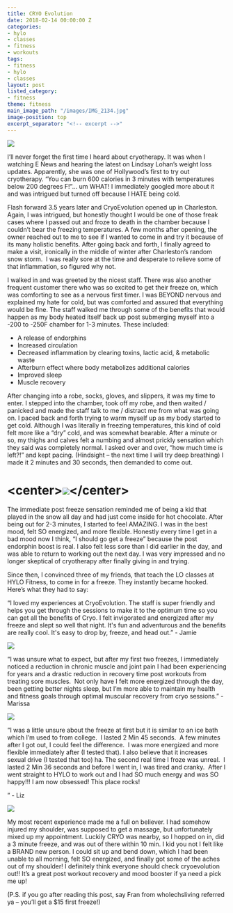 ```yaml
---
title: CRYO Evolution
date: 2018-02-14 00:00:00 Z
categories:
- hylo
- classes
- fitness
- workouts
tags:
- fitness
- hylo
- classes
layout: post
listed_category:
- fitness
theme: fitness
main_image_path: "/images/IMG_2134.jpg"
image-position: top
excerpt_separator: "<!-- excerpt -->"
---
```


![](/uploads/versions/cryo-3---x----784-183x---.png)

I’ll never forget the first time I heard about cryotherapy. It was when I watching E News and hearing the latest on Lindsay Lohan’s weight loss updates. Apparently, she was one of Hollywood’s first to try out cryotherapy. “You can burn 600 calories in 3 minutes with temperatures below 200 degrees F!”… um WHAT! I immediately googled more about it and was intrigued but turned off because I HATE being cold.

Flash forward 3.5 years later and CryoEvolution opened up in Charleston. Again, I was intrigued, but honestly thought I would be one of those freak cases where I passed out and froze to death in the chamber because I couldn’t bear the freezing temperatures. A few months after opening, the owner reached out to me to see if I wanted to come in and try it because of its many holistic benefits. After going back and forth, I finally agreed to make a visit, ironically in the middle of winter after Charleston’s random snow storm. &nbsp;I was really sore at the time and desperate to relieve some of that inflammation, so figured why not.

I walked in and was greeted by the nicest staff. There was also another frequent customer there who was so excited to get their freeze on, which was comforting to see as a nervous first timer. I was BEYOND nervous and explained my hate for cold, but was comforted and assured that everything would be fine. The staff walked me through some of the benefits that would happen as my body heated itself back up post submerging myself into a -200 to -250F chamber for 1-3 minutes. These included:

* A release of endorphins
* Increased circulation
* Decreased inflammation by clearing toxins, lactic acid, & metabolic waste
* Afterburn effect where body metabolizes additional calories
* Improved sleep
* Muscle recovery

After changing into a robe, socks, gloves, and slippers, it was my time to enter. I stepped into the chamber, took off my robe, and then waited / panicked and made the staff talk to me / distract me from what was going on. I paced back and forth trying to warm myself up as my body started to get cold. Although I was literally in freezing temperatures, this kind of cold felt more like a “dry” cold, and was somewhat bearable. After a minute or so, my thighs and calves felt a numbing and almost prickly sensation which they said was completely normal. I asked over and over, “how much time is left?!” and kept pacing. (Hindsight – the next time I will try deep breathing) I made it 2 minutes and 30 seconds, then demanded to come out.

# &lt;center&gt;![](/uploads/versions/fran-5---x----300-300x---.png)&lt;/center&gt;

The immediate post freeze sensation reminded me of being a kid that played in the snow all day and had just come inside for hot chocolate. After being out for 2-3 minutes, I started to feel AMAZING. I was in the best mood, felt SO energized, and more flexible. Honestly every time I get in a bad mood now I think, “I should go get a freeze” because the post endorphin boost is real. I also felt less sore than I did earlier in the day, and was able to return to working out the next day. I was very impressed and no longer skeptical of cryotherapy after finally giving in and trying.

Since then, I convinced three of my friends, that teach the LO classes at HYLO Fitness, to come in for a freeze. They instantly became hooked. Here’s what they had to say:

“I loved my experiences at CryoEvolution. The staff is super friendly and helps you get through the sessions to make it to the optimum time so you can get all the benefits of Cryo. I felt invigorated and energized after my freeze and slept so well that night. It's fun and adventurous and the benefits are really cool. It's easy to drop by, freeze, and head out.” - Jamie

![](/uploads/versions/img-1282-1---x----1080-1080x---.jpg)

“I was unsure what to expect, but after my first two freezes, I immediately noticed a reduction in chronic muscle and joint pain I had been experiencing for years and a drastic reduction in recovery time post workouts from treating sore muscles. &nbsp;Not only have I felt more energized through the day, been getting better nights sleep, but I’m more able to maintain my health and fitness goals through optimal muscular recovery from cryo sessions.” - Marissa

![](/uploads/versions/img-1272-1---x----3024-4032x---.jpeg)

“I was a little unsure about the freeze at first but it is similar to an ice bath which I’m used to from college. &nbsp;I lasted 2 Min 45 seconds. &nbsp;A few minutes after I got out, I could feel the difference. &nbsp;I was more energized and more flexible immediately after (I tested that). I also believe that it increases sexual drive (I tested that too) ha. The second real time I froze was unreal. &nbsp;I lasted 2 Min 36 seconds and before I went in, I was tired and cranky. &nbsp;After I went straight to HYLO to work out and I had SO much energy and was SO happy!!! I am now obsessed! This place rocks!

” - Liz

![](/uploads/versions/img-1281-1---x----1080-1080x---.jpg)

My most recent experience made me a full on believer. I had somehow injured my shoulder, was supposed to get a massage, but unfortunately mixed up my appointment. Luckily CRYO was nearby, so I hopped on in, did a 3 minute freeze, and was out of there within 10 min. I kid you not I felt like a BRAND new person. I could sit up and bend down, which I had been unable to all morning, felt SO energized, and finally got some of the aches out of my shoulder! I definitely think everyone should check cryoevolution out!! It’s a great post workout recovery and mood booster if ya need a pick me up!

(P.S. if you go after reading this post, say Fran from wholechsliving referred ya – you’ll get a $15 first freeze!)